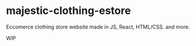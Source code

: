 # majestic-clothing-estore
Eccomerce clothing store website made in JS, React, HTML/CSS. and more.

WIP

